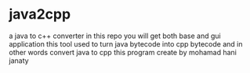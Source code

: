# java2cpp
a java to c++ converter
in this repo you will get both base and gui application
this tool used to turn java bytecode into cpp bytecode and in other words convert java to cpp
this program create by mohamad hani janaty
